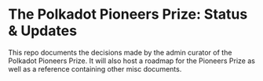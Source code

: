 # The Polkadot Pioneers Prize: Status & Updates
This repo documents the decisions made by the admin curator of the Polkadot Pioneers Prize. It will also host a roadmap for the Pioneers Prize as well as a reference containing other misc documents.
